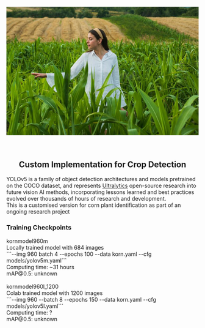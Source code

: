 <div align="center">
<p>
   <a align="left" href="https://ultralytics.com/yolov5" target="_blank">
   <img width="850" src="korn.jpg"></a>
</p>
<br>

</div>

## <div align="center">Custom Implementation for Crop Detection</div>

<p>
YOLOv5 is a family of object detection architectures and models pretrained on the COCO dataset, and represents <a href="https://ultralytics.com">Ultralytics</a>
 open-source research into future vision AI methods, incorporating lessons learned and best practices evolved over thousands of hours of research and development.<br>
   This is a customised version for corn plant identification as part of an ongoing research project
</p>


### Training Checkpoints

<p>
kornmodel960m<br>
Locally trained model with 684 images<br>
```--img 960 batch 4 --epochs 100 --data korn.yaml --cfg models/yolov5m.yaml```
<br>
Computing time: ~31 hours<br>
mAP@0.5: unknown
<br><br>
kornmodel960l_1200<br>
Colab trained model with 1200 images<br>
```--img 960 --batch 8 --epochs 150 --data korn.yaml --cfg models/yolov5l.yaml```
<br>
Computing time: ?<br>
mAP@0.5: unknown
<br>
</p>


<br>

